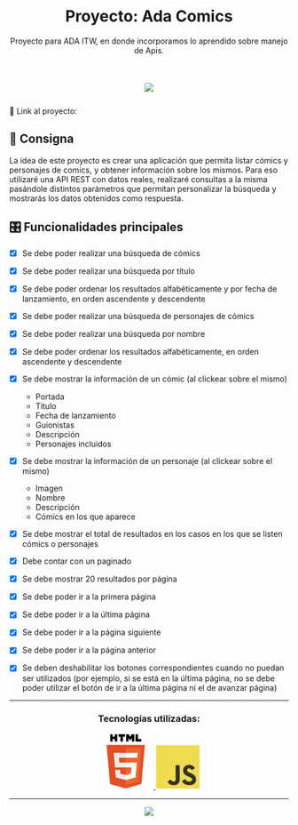<h1 align="center">Proyecto: Ada Comics</h1>

<p align="center">Proyecto para ADA ITW, en donde incorporamos lo aprendido sobre manejo de Apis.</p>
<h1 align="center"><img src="https://images.squarespace-cdn.com/content/v1/54bdcba5e4b08f92b173441f/1542485005084-NWVVT3QZK9OVTKGCZLZ4/stan-lee-and-supes-7x4-1.jpg" width="400px"></h1>

📍 Link al proyecto:

## 📝 Consigna
La idea de este proyecto es crear una aplicación que permita listar cómics y personajes de comics, y obtener información sobre los mismos. Para eso utilizaré una API REST con datos reales, realizaré consultas a la misma pasándole distintos parámetros que permitan personalizar la búsqueda y mostrarás los datos obtenidos como respuesta.


## 🎛 Funcionalidades principales 
- [x] Se debe poder realizar una búsqueda de cómics
- [x] Se debe poder realizar una búsqueda por título
- [x] Se debe poder ordenar los resultados alfabéticamente y por fecha de lanzamiento, en orden ascendente y descendente
- [x] Se debe poder realizar una búsqueda de personajes de cómics
- [x] Se debe poder realizar una búsqueda por nombre
- [x] Se debe poder ordenar los resultados alfabéticamente, en orden ascendente y descendente
- [x] Se debe mostrar la información de un cómic (al clickear sobre el mismo)
   - Portada
   - Título
   - Fecha de lanzamiento
   - Guionistas
   - Descripción
   - Personajes incluidos
- [x] Se debe mostrar la información de un personaje (al clickear sobre el mismo)
  - Imagen
  - Nombre
  - Descripción
  - Cómics en los que aparece
- [x] Se debe mostrar el total de resultados en los casos en los que se listen cómics o personajes
- [x] Debe contar con un paginado
- [x] Se debe mostrar 20 resultados por página
- [x] Se debe poder ir a la primera página
- [x] Se debe poder ir a la última página
- [x] Se debe poder ir a la página siguiente
- [x] Se debe poder ir a la página anterior
- [x] Se deben deshabilitar los botones correspondientes cuando no puedan ser utilizados (por ejemplo, si se está en la última página, no se debe poder utilizar el botón de ir a la última página ni el de avanzar página)


---
<h3 align="center">Tecnologías utilizadas:</h3>

 <p align="center">         
   <a href="https://www.w3schools.com/html/html_intro.asp" target="_blank"> 
       <img src="https://raw.githubusercontent.com/devicons/devicon/master/icons/html5/html5-original-wordmark.svg" alt="html5" width="100" height="100"/> 
    </a> 
    <a href="https://developer.mozilla.org/en-US/docs/Web/JavaScript" target="_blank"> 
       <img src="https://raw.githubusercontent.com/devicons/devicon/master/icons/javascript/javascript-original.svg" alt="javascript" width="80" height="80"/>   
    </a> 
</p>


---


<p align="center"><img src="https://cdn.hobbyconsolas.com/sites/navi.axelspringer.es/public/media/image/2023/02/logo-marvel-comics-2968634.jpg?tf=3840x" width="300px"></p>